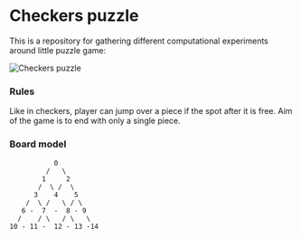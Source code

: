 Checkers puzzle
===============

This is a repository for gathering different computational experiments around
little puzzle game:

![Checkers puzzle](https://i.postimg.cc/0jdsdFBD/20201025-213334.jpg)


### Rules
Like in checkers, player can jump over a piece if the spot after it is free. Aim of the game is to end with only a single piece.

### Board model
```
           0
         /   \
        1     2
       /  \ /  \
      3    4    5
    /  \ /   \ / \
   6 -  7  -  8 - 9
  /    / \   / \   \
10 - 11 -  12 - 13 -14
```

